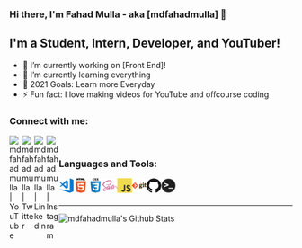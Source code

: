 ### Hi there, I'm Fahad Mulla - aka [mdfahadmulla] 👋

## I'm a Student, Intern, Developer, and YouTuber!
- 🔭 I’m currently working on [Front End]!
- 🌱 I’m currently learning everything
- 🥅 2021 Goals: Learn more Everyday
- ⚡ Fun fact: I love making videos for YouTube and offcourse coding

### Connect with me:

<!-- [<img align="left" alt="codeSTACKr.com" width="22px" src="https://raw.githubusercontent.com/iconic/open-iconic/master/svg/globe.svg" />][website] -->
[<img align="left" alt="mdfahadmulla | YouTube" width="22px" src="https://cdn.jsdelivr.net/npm/simple-icons@v3/icons/youtube.svg" />][youtube]
[<img align="left" alt="mdfahadmulla | Twitter" width="22px" src="https://cdn.jsdelivr.net/npm/simple-icons@v3/icons/twitter.svg" />][twitter]
[<img align="left" alt="mdfahadmulla | LinkedIn" width="22px" src="https://cdn.jsdelivr.net/npm/simple-icons@v3/icons/linkedin.svg" />][linkedin]
[<img align="left" alt="mdfahadmulla | Instagram" width="22px" src="https://cdn.jsdelivr.net/npm/simple-icons@v3/icons/instagram.svg" />][instagram]

<br />

### Languages and Tools:

<img align="left" alt="Visual Studio Code" width="26px" src="https://raw.githubusercontent.com/github/explore/80688e429a7d4ef2fca1e82350fe8e3517d3494d/topics/visual-studio-code/visual-studio-code.png" />
<img align="left" alt="HTML5" width="26px" src="https://raw.githubusercontent.com/github/explore/80688e429a7d4ef2fca1e82350fe8e3517d3494d/topics/html/html.png" />
<img align="left" alt="CSS3" width="26px" src="https://raw.githubusercontent.com/github/explore/80688e429a7d4ef2fca1e82350fe8e3517d3494d/topics/css/css.png" />
<img align="left" alt="Sass" width="26px" src="https://raw.githubusercontent.com/github/explore/80688e429a7d4ef2fca1e82350fe8e3517d3494d/topics/sass/sass.png" />
<img align="left" alt="JavaScript" width="26px" src="https://raw.githubusercontent.com/github/explore/80688e429a7d4ef2fca1e82350fe8e3517d3494d/topics/javascript/javascript.png" />
<img align="left" alt="Git" width="26px" src="https://raw.githubusercontent.com/github/explore/80688e429a7d4ef2fca1e82350fe8e3517d3494d/topics/git/git.png" />
<img align="left" alt="GitHub" width="26px" src="https://raw.githubusercontent.com/github/explore/78df643247d429f6cc873026c0622819ad797942/topics/github/github.png" />
<img align="left" alt="HTML5" width="26px" src="https://raw.githubusercontent.com/github/explore/80688e429a7d4ef2fca1e82350fe8e3517d3494d/topics/terminal/terminal.png" />
 
<br />
<br />

---

<img align="left" alt="mdfahadmulla's Github Stats" src="https://github-readme-stats.vercel.app/api?username=mdfahadmulla&show_icons=true&hide_border=true" />

[twitter]: https://twitter.com/FahadMulla9
[youtube]: https://www.youtube.com/c/FahadMulla6006
[instagram]: https://www.instagram.com/mdfahadmulla/
[linkedin]: https://www.linkedin.com/in/mdfahadmulla/
